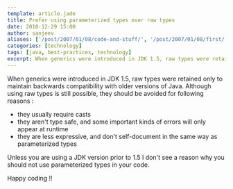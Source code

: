 ```yaml
---
template: article.jade
title: Prefer using parameterized types over raw types
date: 2010-12-29 15:00
author: sanjeev
aliases: ['/post/2007/01/08/code-and-stuff/', '/post/2007/01/08/first/', '/post/2008/01/08/first']
categories: [technology]
tags: [java, best-practices, technology]
excerpt: When generics were introduced in JDK 1.5, raw types were retained only to maintain backwards compatibility with older versions of Java. Although using raw types is still possible, they should be avoided for following reasons..
---
```


When generics were introduced in JDK 1.5, raw types were retained only to maintain backwards compatibility with older versions of Java. Although using raw types is still possible, they should be avoided for following reasons :

* they usually require casts
* they aren't type safe, and some important kinds of errors will only appear at runtime
* they are less expressive, and don't self-document in the same way as parameterized types

<span class="more"></span>

Unless you are using a JDK version prior to 1.5 I don't see a reason why you should not use parameterized types in your code.

Happy coding !!
